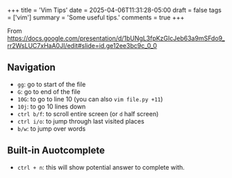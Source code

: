 +++
title = 'Vim Tips'
date = 2025-04-06T11:31:28-05:00
draft = false
tags = ['vim']
summary = 'Some useful tips.'
comments = true
+++

From
https://docs.google.com/presentation/d/1bUNgL3fpKzGIcJeb63a9mSFdo9_rr2WsLUC7xHaA0JI/edit#slide=id.ge12ee3bc9c_0_0

## Navigation

* `gg`: go to start of the file
* `G`: go to end of the file
* `10G`: to go to line 10 (you can also `vim file.py +11`)
* `10j`: to go 10 lines down
* `ctrl b/f`: to scroll entire screen (or `d` half screen)
* `ctrl i/o`: to jump through last visited places
* `b/w`: to jump over words

## Built-in Auotcomplete

* `ctrl + n`: this will show potential answer to complete with.
